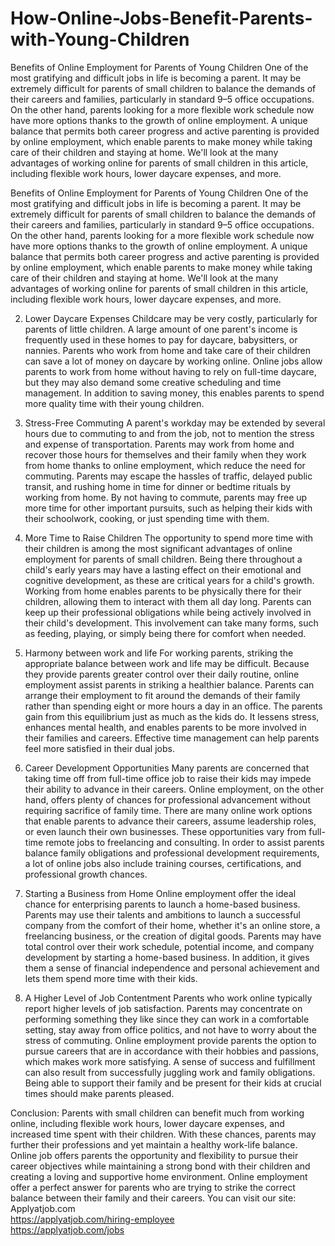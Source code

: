 # How-Online-Jobs-Benefit-Parents-with-Young-Children
Benefits of Online Employment for Parents of Young Children
One of the most gratifying and difficult jobs in life is becoming a parent. It may be extremely difficult for parents of small children to balance the demands of their careers and families, particularly in standard 9–5 office occupations. On the other hand, parents looking for a more flexible work schedule now have more options thanks to the growth of online employment. A unique balance that permits both career progress and active parenting is provided by online employment, which enable parents to make money while taking care of their children and staying at home. We'll look at the many advantages of working online for parents of small children in this article, including flexible work hours, lower daycare expenses, and more.

Benefits of Online Employment for Parents of Young Children
One of the most gratifying and difficult jobs in life is becoming a parent. It may be extremely difficult for parents of small children to balance the demands of their careers and families, particularly in standard 9–5 office occupations. On the other hand, parents looking for a more flexible work schedule now have more options thanks to the growth of online employment. A unique balance that permits both career progress and active parenting is provided by online employment, which enable parents to make money while taking care of their children and staying at home. We'll look at the many advantages of working online for parents of small children in this article, including flexible work hours, lower daycare expenses, and more.

2. Lower Daycare Expenses
Childcare may be very costly, particularly for parents of little children. A large amount of one parent's income is frequently used in these homes to pay for daycare, babysitters, or nannies. Parents who work from home and take care of their children can save a lot of money on daycare by working online. Online jobs allow parents to work from home without having to rely on full-time daycare, but they may also demand some creative scheduling and time management. In addition to saving money, this enables parents to spend more quality time with their young children.

3. Stress-Free Commuting
A parent's workday may be extended by several hours due to commuting to and from the job, not to mention the stress and expense of transportation. Parents may work from home and recover those hours for themselves and their family when they work from home thanks to online employment, which reduce the need for commuting. Parents may escape the hassles of traffic, delayed public transit, and rushing home in time for dinner or bedtime rituals by working from home. By not having to commute, parents may free up more time for other important pursuits, such as helping their kids with their schoolwork, cooking, or just spending time with them.

4. More Time to Raise Children
The opportunity to spend more time with their children is among the most significant advantages of online employment for parents of small children. Being there throughout a child's early years may have a lasting effect on their emotional and cognitive development, as these are critical years for a child's growth. Working from home enables parents to be physically there for their children, allowing them to interact with them all day long. Parents can keep up their professional obligations while being actively involved in their child's development. This involvement can take many forms, such as feeding, playing, or simply being there for comfort when needed.

5. Harmony between work and life
For working parents, striking the appropriate balance between work and life may be difficult. Because they provide parents greater control over their daily routine, online employment assist parents in striking a healthier balance. Parents can arrange their employment to fit around the demands of their family rather than spending eight or more hours a day in an office. The parents gain from this equilibrium just as much as the kids do. It lessens stress, enhances mental health, and enables parents to be more involved in their families and careers. Effective time management can help parents feel more satisfied in their dual jobs.

6. Career Development Opportunities
Many parents are concerned that taking time off from full-time office job to raise their kids may impede their ability to advance in their careers. Online employment, on the other hand, offers plenty of chances for professional advancement without requiring sacrifice of family time. There are many online work options that enable parents to advance their careers, assume leadership roles, or even launch their own businesses. These opportunities vary from full-time remote jobs to freelancing and consulting. In order to assist parents balance family obligations and professional development requirements, a lot of online jobs also include training courses, certifications, and professional growth chances.

7. Starting a Business from Home
Online employment offer the ideal chance for enterprising parents to launch a home-based business. Parents may use their talents and ambitions to launch a successful company from the comfort of their home, whether it's an online store, a freelancing business, or the creation of digital goods. Parents may have total control over their work schedule, potential income, and company development by starting a home-based business. In addition, it gives them a sense of financial independence and personal achievement and lets them spend more time with their kids.

8. A Higher Level of Job Contentment
Parents who work online typically report higher levels of job satisfaction. Parents may concentrate on performing something they like since they can work in a comfortable setting, stay away from office politics, and not have to worry about the stress of commuting. Online employment provide parents the option to pursue careers that are in accordance with their hobbies and passions, which makes work more satisfying. A sense of success and fulfillment can also result from successfully juggling work and family obligations. Being able to support their family and be present for their kids at crucial times should make parents pleased.

Conclusion:
Parents with small children can benefit much from working online, including flexible work hours, lower daycare expenses, and increased time spent with their children. With these chances, parents may further their professions and yet maintain a healthy work-life balance. Online job offers parents the opportunity and flexibility to pursue their career objectives while maintaining a strong bond with their children and creating a loving and supportive home environment. Online employment offer a perfect answer for parents who are trying to strike the correct balance between their family and their careers.
You can visit our site: Applyatjob.com<br>
 https://applyatjob.com/hiring-employee<br>https://applyatjob.com/jobs
